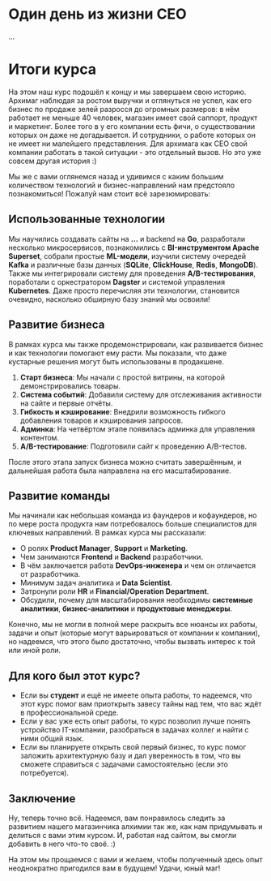 # Один день из жизни CEO
...

# Итоги курса

На этом наш курс подошёл к концу и мы завершаем свою историю. Архимаг наблюдая за ростом выручки и оглянуться не успел, как его бизнес по продаже зелей разросся до огромных размеров: в нём работает не меньше 40 человек, магазин имеет свой саппорт, продукт и маркетинг. Более того в у его компании есть фичи, о существовании которых он даже не догадывается. И сотрудники, о работе которых он не имеет ни малейшего представления. 
Для архимага как CEO свой компании работать в такой ситуации - это отдельный вызов. Но это уже совсем другая история :) 

Мы же с вами оглянемся назад и удивимся с каким большим количеством технологий и бизнес-направлений нам предстояло познакомиться! Пожалуй нам стоит всё зарезюмировать:

## Использованные технологии

Мы научились создавать сайты на **...** и backend на **Go**, разработали несколько микросервисов, познакомились с **BI-инструментом Apache Superset**, собрали простые **ML-модели**, изучили систему очередей **Kafka** и различные базы данных (**SQLite**, **ClickHouse**, **Redis**, **MongoDB**). Также мы интегрировали систему для проведения **A/B-тестирования**, поработали с оркестратором **Dagster** и системой управления **Kubernetes**. Даже просто перечисляя эти технологии, становится очевидно, насколько обширную базу знаний мы освоили!

## Развитие бизнеса

В рамках курса мы также продемонстрировали, как развивается бизнес и как технологии помогают ему расти. Мы показали, что даже кустарные решения могут быть использованы в продакшене.

1. **Старт бизнеса**: Мы начали с простой витрины, на которой демонстрировались товары.
2. **Система событий**: Добавили систему для отслеживания активности на сайте и первые отчёты.
3. **Гибкость и кэширование**: Внедрили возможность гибкого добавления товаров и кэширования запросов.
4. **Админка**: На четвёртом этапе появилась админка для управления контентом.
5. **A/B-тестирование**: Подготовили сайт к проведению A/B-тестов.

После этого этапа запуск бизнеса можно считать завершённым, и дальнейшая работа была направлена на его масштабирование.

## Развитие команды

Мы начинали как небольшая команда из фаундеров и кофаундеров, но по мере роста продукта нам потребовалось больше специалистов для ключевых направлений. В рамках курса мы рассказали:

- О ролях **Product Manager**, **Support** и **Marketing**.
- Чем занимаются **Frontend** и **Backend** разработчики.
- В чём заключается работа **DevOps-инженера** и чем он отличается от разработчика.
- Минимум задач аналитика и **Data Scientist**.
- Затронули роли **HR** и **Financial/Operation Department**.
- Обсудили, почему для масштабирования необходимы **системные аналитики**, **бизнес-аналитики** и **продуктовые менеджеры**.

Конечно, мы не могли в полной мере раскрыть все нюансы их работы, задачи и опыт (которые могут варьироваться от компании к компании), но надеемся, что этого было достаточно, чтобы вызвать интерес к той или иной роли.

## Для кого был этот курс?

- Если вы **студент** и ещё не имеете опыта работы, то надеемся, что этот курс помог вам приоткрыть завесу тайны над тем, что вас ждёт в профессиональной среде.
- Если у вас уже есть опыт работы, то курс позволил лучше понять устройство IT-компании, разобраться в задачах коллег и найти с ними общий язык.
- Если вы планируете открыть свой первый бизнес, то курс помог заложить архитектурную базу и дал уверенность в том, что вы сможете справиться с задачами самостоятельно (если это потребуется).

## Заключение

Ну, теперь точно всё. Надеемся, вам понравилось следить за развитием нашего магазинчика алхимии так же, как нам придумывать и делиться с вами этим курсом. И, работая над сайтом, вы смогли добавить в него что-то своё. :)

На этом мы прощаемся с вами и желаем, чтобы полученный здесь опыт неоднократно пригодился вам в будущем! 
Удачи, юный маг!
